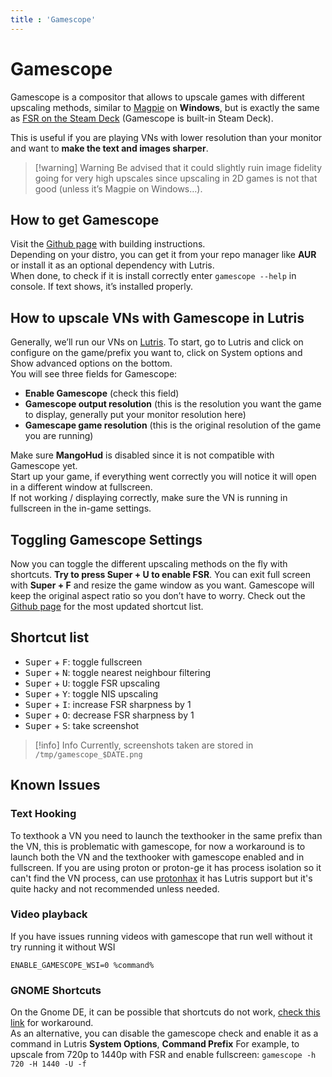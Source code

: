 ```yaml
---
title : 'Gamescope'
---
```


# Gamescope

Gamescope is a compositor that allows to upscale games with different upscaling methods, similar to [Magpie](/windows/magpie) on **Windows**, but is exactly the same as [FSR on the Steam Deck](/steam-deck/amd-fsr) (Gamescope is built-in Steam Deck).

This is useful if you are playing VNs with lower resolution than your monitor and want to **make the text and images sharper**.

> [!warning] Warning
> Be advised that it could slightly ruin image fidelity going for very high upscales since upscaling in 2D games is not that good (unless it’s Magpie on Windows…).

## How to get Gamescope

Visit the [Github page](https://github.com/Plagman/gamescope) with building instructions.\
Depending on your distro, you can get it from your repo manager like **AUR** or install it as an optional dependency with Lutris.\
When done, to check if it is install correctly enter `gamescope --help` in console. If text shows, it’s installed properly.

## How to upscale VNs with Gamescope in Lutris

Generally, we’ll run our VNs on [Lutris](/linux/lutris). 
To start, go to Lutris and click on configure on the game/prefix you want to, click on System options and Show advanced options on the bottom.\
You will see three fields for Gamescope:

* **Enable Gamescope** (check this field)
* **Gamescope output resolution** (this is the resolution you want the game to display, generally put your monitor resolution here)
* **Gamescape game resolution** (this is the original resolution of the game you are running)

Make sure **MangoHud** is disabled since it is not compatible with Gamescope yet.\
Start up your game, if everything went correctly you will notice it will open in a different window at fullscreen.\
If not working / displaying correctly, make sure the VN is running in fullscreen in the in-game settings.

## Toggling Gamescope Settings

Now you can toggle the different upscaling methods on the fly with shortcuts. **Try to press Super + U to enable FSR**.
You can exit full screen with **Super + F** and resize the game window as you want. Gamescope will keep the original aspect ratio so you don’t have to worry.
Check out the [Github page](https://github.com/Plagman/gamescope) for the most updated shortcut list.

## Shortcut list

- <kbd>Super</kbd> + <kbd>F</kbd>: toggle fullscreen  
- <kbd>Super</kbd> + <kbd>N</kbd>: toggle nearest neighbour filtering  
- <kbd>Super</kbd> + <kbd>U</kbd>: toggle FSR upscaling  
- <kbd>Super</kbd> + <kbd>Y</kbd>: toggle NIS upscaling  
- <kbd>Super</kbd> + <kbd>I</kbd>: increase FSR sharpness by 1  
- <kbd>Super</kbd> + <kbd>O</kbd>: decrease FSR sharpness by 1  
- <kbd>Super</kbd> + <kbd>S</kbd>: take screenshot  


> [!info] Info
> Currently, screenshots taken are stored in `/tmp/gamescope_$DATE.png`

## Known Issues

### Text Hooking
To texthook a VN you need to launch the texthooker in the same prefix than the VN, this is problematic with gamescope,
for now a workaround is to launch both the VN and the texthooker with gamescope enabled and in fullscreen.
If you are using proton or proton-ge it has process isolation so it can't find the VN process, can use [protonhax](https://github.com/Will40/protonhax/) it has Lutris support but it's quite hacky and not recommended unless needed.

### Video playback

If you have issues running videos with gamescope that run well without it try running it without WSI

```
ENABLE_GAMESCOPE_WSI=0 %command%
```

### GNOME Shortcuts

On the Gnome DE, it can be possible that shortcuts do not work, [check this link](https://github.com/Plagman/gamescope/issues/424#issuecomment-1260049969) for workaround.\
As an alternative, you can disable the gamescope check and enable it as a command in Lutris **System Options**, **Command Prefix**
For example, to upscale from 720p to 1440p with FSR and enable fullscreen: `gamescope -h 720 -H 1440 -U -f`
